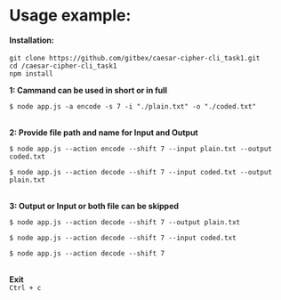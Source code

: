 
# Usage example:

**Installation:**
<br/><br/>
```git clone https://github.com/gitbex/caesar-cipher-cli_task1.git```  
```cd /caesar-cipher-cli_task1```  
```npm install```  


**1: Cammand can be used in short or in full**

```$ node app.js -a encode -s 7 -i "./plain.txt" -o "./coded.txt"```
<br/><br/>

**2: Provide file path and name for Input and Output**

```$ node app.js --action encode --shift 7 --input plain.txt --output coded.txt```

```$ node app.js --action decode --shift 7 --input coded.txt --output plain.txt```
<br/><br/>

**3: Output or Input or both file can be skipped**

```$ node app.js --action decode --shift 7 --output plain.txt```

```$ node app.js --action decode --shift 7 --input coded.txt```

```$ node app.js --action decode --shift 7```
<br/><br/>

**Exit**  
```Ctrl + c```

